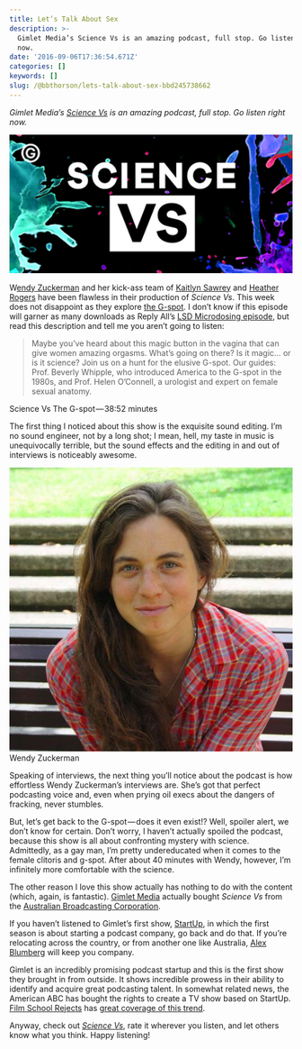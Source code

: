 ```yaml
---
title: Let’s Talk About Sex
description: >-
  Gimlet Media’s Science Vs is an amazing podcast, full stop. Go listen right
  now.
date: '2016-09-06T17:36:54.671Z'
categories: []
keywords: []
slug: /@bbthorson/lets-talk-about-sex-bbd245738662
---
```


_Gimlet Media’s_ [_Science Vs_](https://gimletmedia.com/show/science-vs/) _is an amazing podcast, full stop. Go listen right now._

![](img/1__L8YANLHB3St8RvpkUa8fMQ.png)

W[endy Zuckerman](https://twitter.com/wendyzuk) and her kick-ass team of [Kaitlyn Sawrey](https://twitter.com/KaitSaw) and [Heather Rogers](https://twitter.com/HeatherRogers15) have been flawless in their production of _Science Vs_. This week does not disappoint as they explore [the G-spot](https://gimletmedia.com/episode/6-the-g-spot/). I don’t know if this episode will garner as many downloads as Reply All’s [LSD Microdosing episode](https://gimletmedia.com/episode/44-shine-on-you-crazy-goldman/), but read this description and tell me you aren’t going to listen:

> Maybe you’ve heard about this magic button in the vagina that can give women amazing orgasms. What’s going on there? Is it magic… or is it science? Join us on a hunt for the elusive G-spot. Our guides: Prof. Beverly Whipple, who introduced America to the G-spot in the 1980s, and Prof. Helen O’Connell, a urologist and expert on female sexual anatomy.

Science Vs The G-spot — 38:52 minutes

The first thing I noticed about this show is the exquisite sound editing. I’m no sound engineer, not by a long shot; I mean, hell, my taste in music is unequivocally terrible, but the sound effects and the editing in and out of interviews is noticeably awesome.

![Wendy Zuckerman](img/1__l63AF8rpodMLC1XMFe40tw.png)
Wendy Zuckerman

Speaking of interviews, the next thing you’ll notice about the podcast is how effortless Wendy Zuckerman’s interviews are. She’s got that perfect podcasting voice and, even when prying oil execs about the dangers of fracking, never stumbles.

But, let’s get back to the G-spot — does it even exist!? Well, spoiler alert, we don’t know for certain. Don’t worry, I haven’t actually spoiled the podcast, because this show is all about confronting mystery with science. Admittedly, as a gay man, I’m pretty undereducated when it comes to the female clitoris and g-spot. After about 40 minutes with Wendy, however, I’m infinitely more comfortable with the science.

The other reason I love this show actually has nothing to do with the content (which, again, is fantastic). [Gimlet Media](http://gimletmedia.com) actually bought _Science Vs_ from the [Australian Broadcasting Corporation](http://www.abc.net.au/).

If you haven’t listened to Gimlet’s first show, [StartUp](https://gimletmedia.com/show/startup/), in which the first season is about starting a podcast company, go back and do that. If you’re relocating across the country, or from another one like Australia, [Alex Blumberg](https://medium.com/u/66e153d84bf9) will keep you company.

Gimlet is an incredibly promising podcast startup and this is the first show they brought in from outside. It shows incredible prowess in their ability to identify and acquire great podcasting talent. In somewhat related news, the American ABC has bought the rights to create a TV show based on StartUp. [Film School Rejects](https://medium.com/u/a1de62697a79) has [great coverage of this trend](https://filmschoolrejects.com/on-the-emerging-trend-of-adapting-podcasts-into-tv-shows-and-movies-4c731b13aa38#.fmlmqarhu).

Anyway, check out [_Science Vs_](https://soundcloud.com/science-vs), rate it wherever you listen, and let others know what you think. Happy listening!